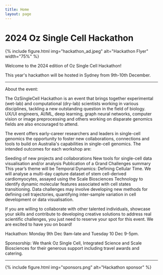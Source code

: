 ```yaml
---
title: Home
layout: page
---
```


# 2024 Oz Single Cell Hackathon

{% include figure.html img="hackathon_ad.jpeg" alt="Hackathon Flyer" width="75%" %}

Welcome to the 2024 edition of Oz Single Cell Hackathon!

This year's hackathon will be hosted in Sydney from 9th-10th December.

______________________________________________________________________________________________________

About the event:

The OzSingleCell Hackathon is an event that brings together experimental (wet-lab) and computational (dry-lab) scientists working in various disciplines, tackling a new outstanding question in the field of biology. UX/UI engineers, AI/ML, deep learning, graph neural networks, computer vision or image preprocessing and others working on disparate genomics fields are also encouraged to attend.

The event offers early-career researchers and leaders in single-cell genomics the opportunity to foster new collaborations, connections and tools to build on Australia's capabilities in single-cell genomics. The intended outcomes for each workshop are:

Seeding of new projects and collaborations
New tools for single-cell data visualisation and/or analysis
Publication of a Grand Challenges summary
This year’s theme will be Temporal Dynamics: Defining Cellular Time. We will analyse a multi-day capture dataset of stem cell-derived cardiomyocytes, assayed using the Scale Biosciences Technology to identify dynamic molecular features associated with cell states transitioning. Data challenges may involve developing new methods for defining cell trajectories, quantifying inter-sample variation in cell development or data visualisation.

If you are willing to collaborate with other talented individuals, showcase your skills and contribute to developing creative solutions to address real scientific challenges, you just need to reserve your spot for this event. We are excited to have you on board!


Hackathon: Monday 9th Dec 9am-late and Tuesday 10 Dec 9-5pm.

Sponsorship: We thank Oz Single Cell, Integrated Science and Scale Biosciences for their generous support including travel awards and catering.


<!-- {% include toc.html %} -->

------

{% include figure.html img="sponsors.png" alt="Hackathon sponsor" %}

<!-- {% include template/credits.html %} -->
